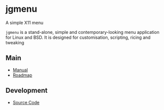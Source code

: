 # jgmenu

A simple X11 menu

`jgmenu` is a stand-alone, simple and contemporary-looking menu application for Linux and BSD.  It is designed for customisation, scripting, ricing and tweaking

## Main

- [Manual](manual.html)
- [Roadmap](roadmap.html)

## Development

- [Source Code](https://github.com/johanmalm/jgmenu.git)

